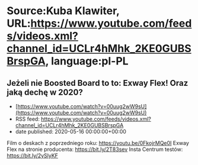 # Source:Kuba Klawiter, URL:https://www.youtube.com/feeds/videos.xml?channel_id=UCLr4hMhk_2KE0GUBSBrspGA, language:pl-PL

## Jeżeli nie Boosted Board to to: Exway Flex! Oraz jaką dechę w 2020?
 - [https://www.youtube.com/watch?v=00uug2wW9sU](https://www.youtube.com/watch?v=00uug2wW9sU)
 - RSS feed: https://www.youtube.com/feeds/videos.xml?channel_id=UCLr4hMhk_2KE0GUBSBrspGA
 - date published: 2020-05-16 00:00:00+00:00

Film o deskach z poprzedniego roku: https://youtu.be/0FkojrMQe0I
Exway Flex na stronie producenta: https://bit.ly/2T83sev
Insta Centrum testów: https://bit.ly/2ySlyKF

